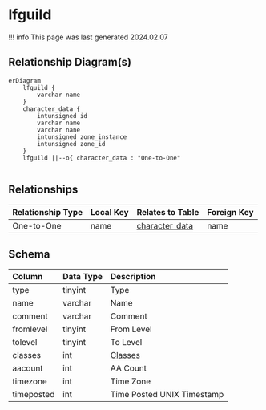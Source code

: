 # lfguild

!!! info
	This page was last generated 2024.02.07

## Relationship Diagram(s)

```mermaid
erDiagram
    lfguild {
        varchar name
    }
    character_data {
        intunsigned id
        varchar name
        varchar nane
        intunsigned zone_instance
        intunsigned zone_id
    }
    lfguild ||--o{ character_data : "One-to-One"


```


## Relationships

| Relationship Type | Local Key | Relates to Table | Foreign Key |
| :--- | :--- | :--- | :--- |
| One-to-One | name | [character_data](../../schema/characters/character_data.md) | name |


## Schema

| Column | Data Type | Description |
| :--- | :--- | :--- |
| type | tinyint | Type |
| name | varchar | Name |
| comment | varchar | Comment |
| fromlevel | tinyint | From Level |
| tolevel | tinyint | To Level |
| classes | int | [Classes](../../../../server/player/class-list) |
| aacount | int | AA Count |
| timezone | int | Time Zone |
| timeposted | int | Time Posted UNIX Timestamp |

